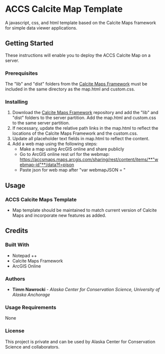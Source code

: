# ACCS Calcite Map Template

A javascript, css, and html template based on the Calcite Maps framework for simple data viewer applications.

## Getting Started

These instructions will enable you to deploy the ACCS Calcite Map on a server.

### Prerequisites
The "lib" and "dist" folders from the [Calcite Maps Framework](https://github.com/Esri/calcite-maps) must be included in the same directory as the map.html and custom.css.

### Installing
1. Download the [Calcite Maps Framework](https://github.com/Esri/calcite-maps) repository and add the "lib" and "dist" folders to the server partition. Add the map.html and custom.css to the same server partition.
2. If necessary, update the relative path links in the map.html to reflect the locations of the Calcite Maps Framework and the custom.css.
3. Update all placeholder text fields in map.html to reflect the content.
4. Add a web map using the following steps:
    * Make a map using ArcGIS online and share publicly
    * Go to ArcGIS online rest url for the webmap: https://accsmaps.maps.arcgis.com/sharing/rest/content/items/**"webmap-id"**/data?f=pjson
    * Paste json for web map after "var webmapJSON = "

## Usage

### ACCS Calcite Maps Template
* Map template should be maintained to match current version of Calcite Maps and incorporate new features as added.

## Credits

### Built With
* Notepad ++
* Calcite Maps Framework
* ArcGIS Online

### Authors

* **Timm Nawrocki** - *Alaska Center for Conservation Science, University of Alaska Anchorage*

### Usage Requirements

None

### License

This project is private and can be used by Alaska Center for Conservation Science and collaborators.
